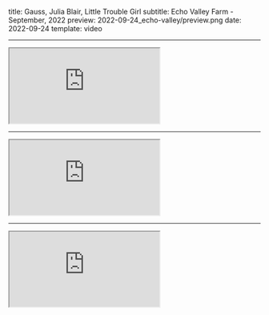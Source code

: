 title: Gauss, Julia Blair, Little Trouble Girl
subtitle: Echo Valley Farm - September, 2022
preview: 2022-09-24_echo-valley/preview.png
date: 2022-09-24
template: video


---

<div class="row">
  <div class="col d-flex justify-content-center">
    <div class="ratio ratio-16x9">
        <iframe class="embed-responsive-item" src="https://www.youtube.com/embed/gd97Rgt3JFw?si=7wKOwLJIi1MRvln7" allowfullscreen></iframe>
    </div>
  </div>
</div>

---

<div class="row">
  <div class="col d-flex justify-content-center">
    <div class="ratio ratio-16x9">
        <iframe class="embed-responsive-item" src="https://www.youtube.com/embed/GWaWfizso-0?si=EPmK43Y48GrDKfcx" allowfullscreen></iframe>
    </div>
  </div>
</div>

---

<div class="row">
  <div class="col d-flex justify-content-center">
    <div class="ratio ratio-16x9">
        <iframe class="embed-responsive-item" src="https://www.youtube.com/embed/RNZSeMM1eGI?si=rVyYbivwcEwzezxW" allowfullscreen></iframe>
    </div>
  </div>
</div>